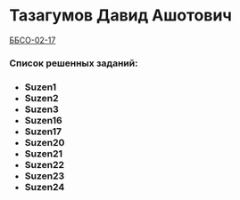 <h1> Тазагумов Давид Ашотович </h1>
<u>ББСО-02-17</u>
<h3>Список решенных заданий:<h3>
  <ul>
  <li>Suzen1</li>
    <li>Suzen2</li>
    <li>Suzen3</li>
    <li>Suzen16</li>
    <li>Suzen17</li>
    <li>Suzen20</li>
    <li>Suzen21</li>
    <li>Suzen22</li>
    <li>Suzen23</li>
    <li>Suzen24</li>

